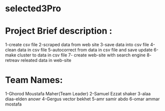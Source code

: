 # selected3Pro

# Project Brief description :
1-create csv file
2-scraped data from web site 
3-save data into csv file 
4-clean data in csv file 
5-autocorrect from data in csv file and save update
6-make cluster to data in csv file 
7- create web-site with search engine 
8- retreav releated data in web-site 


# Team Names:
1-Ghorod Moustafa Maher(Team Leader)
2-Samuel Ezzat shaker
3-alaa diaa-elden anowr
4-Gergus vector bekhet
5-amr samir abdo
6-omar ammar mostafa
